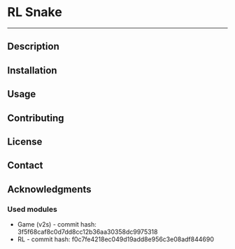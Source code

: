 # RL Snake
---
## Description

## Installation

## Usage

## Contributing

## License

## Contact

## Acknowledgments

### Used modules
- Game (v2s) - commit hash: 3f5f68caf8c0d7dd8cc12b36aa30358dc9975318
- RL - commit hash: f0c7fe4218ec049d19add8e956c3e08adf844690
